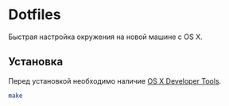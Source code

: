 # Dotfiles

Быстрая настройка окружения на новой машине с OS X.

## Установка

Перед установкой необходимо наличие [OS X Developer Tools](https://developer.apple.com/technologies/tools/).

```bash
make
```
